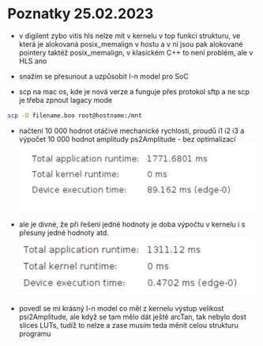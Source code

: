 # Poznatky 25.02.2023

- v digilent zybo vitis hls nelze mít v kernelu v top funkci strukturu, ve která je alokovaná posix_memalign v hostu a v ní jsou pak alokované pointery taktéž posix_memalign, v klasickém C++ to není problém, ale v HLS ano

- snažím se přesunout a uzpůsobit I-n model pro SoC

- scp na mac os, kde je nová verze a funguje přes protokol sftp a ne scp je třeba zpnout lagacy mode

```bash
scp -O filename.boo root@hostname:/mnt

```

- načtení 10 000 hodnot otáčivé mechanické rychlosti, proudů i1 i2 i3 a výpočet 10 000 hodnot amplitudy ps2Amplitude - bez optimalizací
  ![Execution](./images/20230225/20230225_execution_10000_values.png)

- ale je divné, že při řešení jedné hodnoty je doba výpočtu v kernelu i s přesuny jedné hodnoty atd.
  ![Execution Kernel 2](./images/20230225/20230225_execution_one_value_app_with_test_inputs.png)

- povedl se mi krásný I-n model co měl z kernelu výstup velikost psi2Amplitude, ale když se tam mělo dát ještě arcTan, tak nebylo dost slices LUTs, tudíž to nelze a zase musím teda měnit celou strukturu programu
